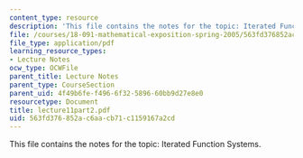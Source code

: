 ```yaml
---
content_type: resource
description: 'This file contains the notes for the topic: Iterated Function Systems.'
file: /courses/18-091-mathematical-exposition-spring-2005/563fd376852ac6aacb71c1159167a2cd_lecture11part2.pdf
file_type: application/pdf
learning_resource_types:
- Lecture Notes
ocw_type: OCWFile
parent_title: Lecture Notes
parent_type: CourseSection
parent_uid: 4f49b6fe-f496-6f32-5896-60bb9d27e8e0
resourcetype: Document
title: lecture11part2.pdf
uid: 563fd376-852a-c6aa-cb71-c1159167a2cd
---
```

This file contains the notes for the topic: Iterated Function Systems.

